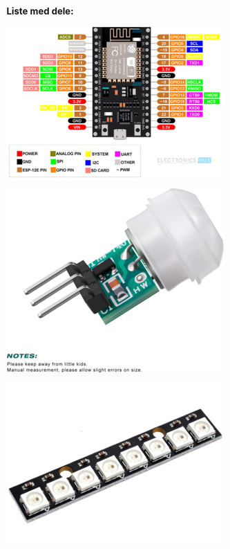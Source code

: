 ## Liste med dele:  
![](billeder/NodeMCU-Pinout-Image.jpg "NodeMCU")  


![Billede](billeder/61UlnQP+VjL._AC_SL1500_.jpg "PIR-sensor")  


![Billede](billeder/ws2812_neopixel_stick_rgb_1.jpg "Neopixel")  




